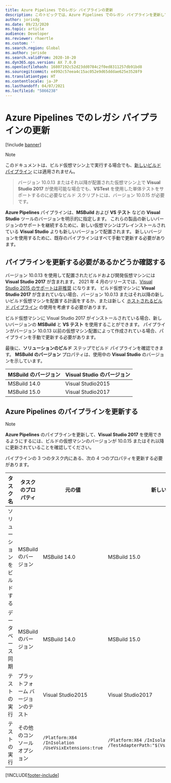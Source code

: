 ```yaml
---
title: Azure Pipelines でのレガシ パイプラインの更新
description: このトピックでは、Azure Pipelines でのレガシ パイプラインを更新して、新しいバージョンの Visual Studio を使用する方法について説明します。
author: jorisdg
ms.date: 09/23/2020
ms.topic: article
audience: Developer
ms.reviewer: rhaertle
ms.custom: ''
ms.search.region: Global
ms.author: jorisde
ms.search.validFrom: 2020-10-20
ms.dyn365.ops.version: AX 7.0.0
ms.openlocfilehash: 16807192c52d23dd0784c2f0ed8311257db91bd8
ms.sourcegitcommit: e4992c57eea4c15ac052e9d65dddae625e3528f9
ms.translationtype: HT
ms.contentlocale: ja-JP
ms.lasthandoff: 04/07/2021
ms.locfileid: "5866238"
---
```

# <a name="update-a-legacy-pipeline-in-azure-pipelines"></a>Azure Pipelines でのレガシ パイプラインの更新

[!include [banner](../includes/banner.md)]

> [!NOTE]
> このドキュメントは、ビルド仮想マシン上で実行する場合でも、[新しいビルド パイプライン](hosted-build-automation.md) には適用されません。

> バージョン 10.0.13 またはそれ以降が配置された仮想マシン上で **Visual Studio 2017** が使用可能な場合でも、**VSTest** を使用した単体テストをサポートするのに必要なビルド スクリプトには、バージョン 10.0.15 が必要です。

**Azure Pipelines** パイプラインは、**MSBuild** および **VS テスト** などの **Visual Studio** ツールのバージョンを明示的に指定します。 これらの製品の新しいバージョンのサポートを継続するために、新しい仮想マシンはプレインストールされている **Visual Studio** よりも新しいバージョンで配置されます。 新しいバージョンを使用するために、既存のパイプラインはすべて手動で更新する必要があります。

## <a name="determine-if-your-pipeline-needs-to-be-updated"></a>パイプラインを更新する必要があるかどうか確認する

バージョン 10.0.13 を使用して配置されたビルドおよび開発仮想マシンには **Visual Studio 2017** が含まれます。 2021 年 4 月のリリースでは、[Visual Studio 2015 のサポートは非推奨](../get-started/removed-deprecated-features-platform-updates.md#platform-updates-for-version-10011-of-finance-and-operations-apps) になります。 ビルド仮想マシンに **Visual Studio 2017** が含まれていない場合、バージョン 10.0.13 またはそれ以降の新しいビルド仮想マシンを配置する計画をするか、または新しく [ホストされるビルド パイプライン](hosted-build-automation.md) の使用を考慮する必要があります。

ビルド仮想マシンに Visual Studio 2017 がインストールされている場合、新しいバージョンの **MSBuild** と **VS テスト** を使用することができます。 パイプラインがバージョン 10.0.13 以前の仮想マシン配置によって作成されている場合、パイプラインを手動で更新する必要があります。

最後に、**ソリューションのビルド** ステップでビルド パイプラインを確認できます。 **MSBuild のバージョン** プロパティは、使用中の **Visual Studio** のバージョンを示しています。

| MSBuild のバージョン | Visual Studio のバージョン |
|---|---|
| MSBuild 14.0 | Visual Studio2015 |
| MSBuild 15.0 | Visual Studio2017 |

## <a name="updating-the-azure-pipelines-pipeline"></a>Azure Pipelines のパイプラインを更新する

> [!NOTE]
> **Azure Pipelines** のパイプラインを更新して、**Visual Studio 2017** を使用できるようにするには、ビルドの仮想マシンのバージョンが 10.0.15 またはそれ以降に更新されていることを確認してください。

パイプラインの 3 つのタスク内にある、次の 4 つのプロパティを更新する必要があります。

| タスク名 | タスクのプロパティ | 元の値 | 新しい値|
| --- | --- | --- | ---|
| ソリューションをビルドする | MSBuild のバージョン | MSBuild 14.0 | MSBuild 15.0 |
| データベース同期 | MSBuild のバージョン | MSBuild 14.0 | MSBuild 15.0 |
| テストの実行 | プラットフォーム バージョンのテスト | Visual Studio2015 | Visual Studio2017 |
| テストの実行 | その他のコンソール オプション | `/Platform:X64 /InIsolation /UseVsixExtensions:true` | `/Platform:X64 /InIsolation /TestAdapterPath:"$(VsixExtensionFolder)"` |



[!INCLUDE[footer-include](../../../includes/footer-banner.md)]
